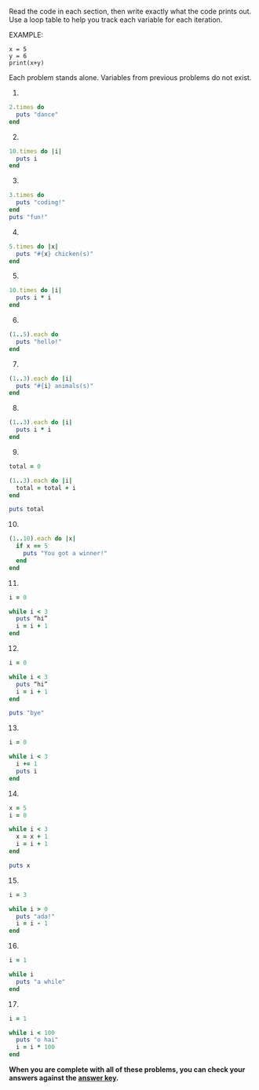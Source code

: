 Read the code in each section, then write exactly what the code prints out. Use a loop table to help you track each variable for each iteration.

EXAMPLE:
```
x = 5
y = 6
print(x+y)
```
Each problem stands alone. Variables from previous problems do not exist.

1.
```ruby
2.times do
  puts "dance"
end
```

2.
```ruby
10.times do |i|
  puts i
end
```

3.
```ruby
3.times do
  puts "coding!"
end
puts "fun!"
```

4.
```ruby
5.times do |x|
  puts "#{x} chicken(s)"
end
```

5.
```ruby
10.times do |i|
  puts i * i
end

```

6.
```ruby
(1..5).each do
  puts "hello!"
end
```

7.
```ruby
(1..3).each do |i|
  puts "#{i} animals(s)"
end
```

8.
```ruby
(1..3).each do |i|
  puts i * i
end
```

9.
```ruby
total = 0

(1..3).each do |i|
  total = total + i
end

puts total
```

10.
```ruby
(1..10).each do |x|
  if x == 5
    puts "You got a winner!"
  end
end
```

11.
```ruby
i = 0

while i < 3
  puts “hi”
  i = i + 1
end
```

12.
```ruby
i = 0

while i < 3
  puts “hi”
  i = i + 1
end

puts "bye"
```

13.
```ruby
i = 0

while i < 3
  i += 1
  puts i
end
```

14.
```ruby
x = 5
i = 0

while i < 3
  x = x + 1
  i = i + 1
end

puts x
```

15.
```ruby
i = 3

while i > 0
  puts "ada!"
  i = i - 1
end
```

16.
```ruby
i = 1

while i
  puts "a while"
end
```

17.
```ruby
i = 1

while i < 100
  puts "o hai"
  i = i * 100
end
```

**When you are complete with all of these problems, you can check your answers against the [answer key](../loops-worksheet-answers.md).**
